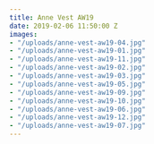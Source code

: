 ```yaml
---
title: Anne Vest AW19
date: 2019-02-06 11:50:00 Z
images:
- "/uploads/anne-vest-aw19-04.jpg"
- "/uploads/anne-vest-aw19-01.jpg"
- "/uploads/anne-vest-aw19-11.jpg"
- "/uploads/anne-vest-aw19-02.jpg"
- "/uploads/anne-vest-aw19-03.jpg"
- "/uploads/anne-vest-aw19-05.jpg"
- "/uploads/anne-vest-aw19-09.jpg"
- "/uploads/anne-vest-aw19-10.jpg"
- "/uploads/anne-vest-aw19-06.jpg"
- "/uploads/anne-vest-aw19-12.jpg"
- "/uploads/anne-vest-aw19-07.jpg"
---
```


